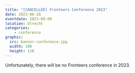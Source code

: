 ```yaml
---
title: "[CANCELLED] Fronteers Conference 2023"
date: 2023-06-28
eventdate: 2023-09-09
location: Utrecht
categories: 
    - conference
graphic: 
  src: banner-conference.jpg
  width: 100
  height: 110
---
```



Unfortunately, there will be no Fronteers conference in 2023.